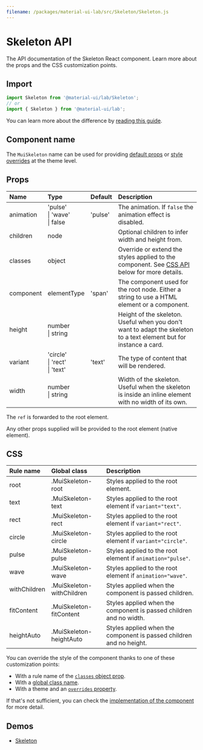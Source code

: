 ```yaml
---
filename: /packages/material-ui-lab/src/Skeleton/Skeleton.js
---
```


<!--- This documentation is automatically generated, do not try to edit it. -->

# Skeleton API

<p class="description">The API documentation of the Skeleton React component. Learn more about the props and the CSS customization points.</p>

## Import

```js
import Skeleton from '@material-ui/lab/Skeleton';
// or
import { Skeleton } from '@material-ui/lab';
```

You can learn more about the difference by [reading this guide](/guides/minimizing-bundle-size/).



## Component name

The `MuiSkeleton` name can be used for providing [default props](/customization/globals/#default-props) or [style overrides](/customization/globals/#css) at the theme level.

## Props

| Name | Type | Default | Description |
|:-----|:-----|:--------|:------------|
| <span class="prop-name">animation</span> | <span class="prop-type">'pulse'<br>&#124;&nbsp;'wave'<br>&#124;&nbsp;false</span> | <span class="prop-default">'pulse'</span> | The animation. If `false` the animation effect is disabled. |
| <span class="prop-name">children</span> | <span class="prop-type">node</span> |  | Optional children to infer width and height from. |
| <span class="prop-name">classes</span> | <span class="prop-type">object</span> |  | Override or extend the styles applied to the component. See [CSS API](#css) below for more details. |
| <span class="prop-name">component</span> | <span class="prop-type">elementType</span> | <span class="prop-default">'span'</span> | The component used for the root node. Either a string to use a HTML element or a component. |
| <span class="prop-name">height</span> | <span class="prop-type">number<br>&#124;&nbsp;string</span> |  | Height of the skeleton. Useful when you don't want to adapt the skeleton to a text element but for instance a card. |
| <span class="prop-name">variant</span> | <span class="prop-type">'circle'<br>&#124;&nbsp;'rect'<br>&#124;&nbsp;'text'</span> | <span class="prop-default">'text'</span> | The type of content that will be rendered. |
| <span class="prop-name">width</span> | <span class="prop-type">number<br>&#124;&nbsp;string</span> |  | Width of the skeleton. Useful when the skeleton is inside an inline element with no width of its own. |

The `ref` is forwarded to the root element.

Any other props supplied will be provided to the root element (native element).

## CSS

| Rule name | Global class | Description |
|:-----|:-------------|:------------|
| <span class="prop-name">root</span> | <span class="prop-name">.MuiSkeleton-root</span> | Styles applied to the root element.
| <span class="prop-name">text</span> | <span class="prop-name">.MuiSkeleton-text</span> | Styles applied to the root element if `variant="text"`.
| <span class="prop-name">rect</span> | <span class="prop-name">.MuiSkeleton-rect</span> | Styles applied to the root element if `variant="rect"`.
| <span class="prop-name">circle</span> | <span class="prop-name">.MuiSkeleton-circle</span> | Styles applied to the root element if `variant="circle"`.
| <span class="prop-name">pulse</span> | <span class="prop-name">.MuiSkeleton-pulse</span> | Styles applied to the root element if `animation="pulse"`.
| <span class="prop-name">wave</span> | <span class="prop-name">.MuiSkeleton-wave</span> | Styles applied to the root element if `animation="wave"`.
| <span class="prop-name">withChildren</span> | <span class="prop-name">.MuiSkeleton-withChildren</span> | Styles applied when the component is passed children.
| <span class="prop-name">fitContent</span> | <span class="prop-name">.MuiSkeleton-fitContent</span> | Styles applied when the component is passed children and no width.
| <span class="prop-name">heightAuto</span> | <span class="prop-name">.MuiSkeleton-heightAuto</span> | Styles applied when the component is passed children and no height.

You can override the style of the component thanks to one of these customization points:

- With a rule name of the [`classes` object prop](/customization/components/#overriding-styles-with-classes).
- With a [global class name](/customization/components/#overriding-styles-with-global-class-names).
- With a theme and an [`overrides` property](/customization/globals/#css).

If that's not sufficient, you can check the [implementation of the component](https://github.com/mui-org/material-ui/blob/next/packages/material-ui-lab/src/Skeleton/Skeleton.js) for more detail.

## Demos

- [Skeleton](/components/skeleton/)

